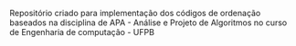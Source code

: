 Repositório criado para implementação dos códigos de ordenação baseados na disciplina de APA - Análise e Projeto de Algoritmos no curso de Engenharia de computação - UFPB
